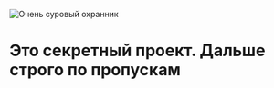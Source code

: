 ![Очень суровый охранник](https://www.google.com/url?sa=i&url=https%3A%2F%2Fvn.ru%2Fnews-otmeny-feys-kontrolya-dlya-nochnogo-kluba-dobilsya-beznogiy-novosibirets-%2F&psig=AOvVaw1Flu5X7p7Q-UagxYG50ZYa&ust=1693732784446000&source=images&cd=vfe&opi=89978449&ved=0CBAQjRxqFwoTCIjTwbnMi4EDFQAAAAAdAAAAABAZ)

# Это секретный проект. Дальше строго по пропускам
